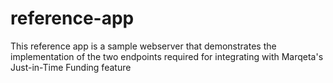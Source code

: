 # reference-app
This reference app is a sample webserver that demonstrates the implementation of the two endpoints required for integrating with Marqeta's Just-in-Time Funding feature
